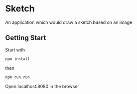 # Sketch
 An application which would draw a sketch based on an image
## Getting Start

  Start with

  `
    npm install 
  `

  then

  `
    npm run run
  `

Open localhost:8080 in the browser

